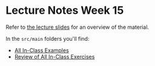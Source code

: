 
# Lecture Notes Week 15
Refer to [the lecture slides](./lecture-slides.pdf) for an overview of the material.

In the `src/main` folders you'll find:
* [All In-Class Examples](./src/main/edu/dmacc/dsmcode/coma510/examples)
* [Review of All In-Class Exercises](./src/main/edu/dmacc/dsmcode/coma510/exercises)
